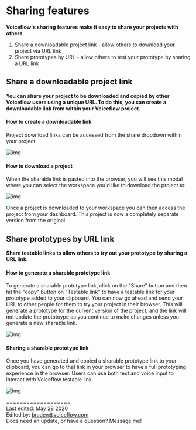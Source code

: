 # Sharing features
<b>Voiceflow's sharing features make it easy to share your projects with others.</b>

1. Share a downloadable project link - allow others to download your project via URL link
2. Share prototypes by URL - allow others to test your prototype by sharing a URL link

## Share a downloadable project link
<b>You can share your project to be downloaded and copied by other Voiceflow users using a unique URL. To do this, you can create a downloadable link from within your Voiceflow project.</b>

#### How to create a downloadable link
Project download links can be accessed from the share dropdown within your project.

![img](https://gblobscdn.gitbook.com/assets%2F-LgK_X2m6IAIYcINBjCj%2F-M79Nr39pQLNwzrZVp6c%2F-M79OM_DiRwNjrBUh4j9%2Fimage.png?alt=media&token=f021ca52-11c1-413f-9866-0d162e597afe)

#### How to download a project
When the sharable link is pasted into the browser, you will see this modal where you can select the workspace you'd like to download the project to:

![img](https://gblobscdn.gitbook.com/assets%2F-LgK_X2m6IAIYcINBjCj%2F-M79Nr39pQLNwzrZVp6c%2F-M79OokEDSnUBXGrzq6f%2Fimage.png?alt=media&token=38962532-83ba-4d1c-afcc-7dd1e49e036f)

‌Once a project is downloaded to your workspace you can then access the project from your dashboard. 
This project is now a completely separate version from the original.

## Share prototypes by URL link
<b>Share testable links to allow others to try out your prototype by sharing a URL link.</b>

#### How to generate a sharable prototype link
To generate a sharable prototype link, click on the "Share" button and then hit the "copy" button on "Testable link" to have a testable link for your prototype added to your clipboard. 
You can now go ahead and send your URL to other people for them to try your project in their browser. This will generate a prototype for the current version of the project, and the link will
not update the prototoype as you continue to make changes unless you generate a new sharable link.


![img](https://gblobscdn.gitbook.com/assets%2F-LgK_X2m6IAIYcINBjCj%2F-M79Exo1zBVXjBUva2j5%2F-M79F_FdSjn347wswiv3%2Fimage.png?alt=media&token=956aa2bb-761f-40fc-995a-a036f0744689)

#### Sharing a sharable prototype link
Once you have generated and copied a sharable prototype link to your clipboard, you can go to that link in your browser to have a full prototyping experience in the browser.
Users can use both text and voice input to interact with Voiceflow testable link.

![img](https://gblobscdn.gitbook.com/assets%2F-LgK_X2m6IAIYcINBjCj%2F-M79Exo1zBVXjBUva2j5%2F-M79GgE2q-awjEgMdaQG%2Fimage.png?alt=media&token=8c832ed3-255d-41ef-b1bc-2e187a1c565f)


===================
<br>
Last edited: May 28 2020 <br>
Edited by: braden@voiceflow.com <br>
Docs need an update, or have a question?  Message me!